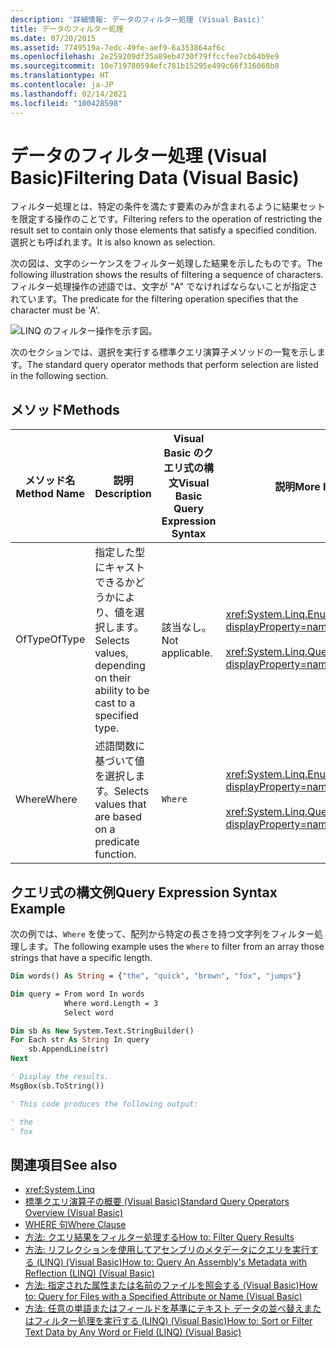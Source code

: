 ```yaml
---
description: '詳細情報: データのフィルター処理 (Visual Basic)'
title: データのフィルター処理
ms.date: 07/20/2015
ms.assetid: 7749519a-7edc-49fe-aef9-6a353864af6c
ms.openlocfilehash: 2e259209df35a89eb4730f79ffccfee7cb64b9e9
ms.sourcegitcommit: 10e719780594efc781b15295e499c66f316068b8
ms.translationtype: HT
ms.contentlocale: ja-JP
ms.lasthandoff: 02/14/2021
ms.locfileid: "100428598"
---
```

# <a name="filtering-data-visual-basic"></a><span data-ttu-id="04dfb-103">データのフィルター処理 (Visual Basic)</span><span class="sxs-lookup"><span data-stu-id="04dfb-103">Filtering Data (Visual Basic)</span></span>

<span data-ttu-id="04dfb-104">フィルター処理とは、特定の条件を満たす要素のみが含まれるように結果セットを限定する操作のことです。</span><span class="sxs-lookup"><span data-stu-id="04dfb-104">Filtering refers to the operation of restricting the result set to contain only those elements that satisfy a specified condition.</span></span> <span data-ttu-id="04dfb-105">選択とも呼ばれます。</span><span class="sxs-lookup"><span data-stu-id="04dfb-105">It is also known as selection.</span></span>

<span data-ttu-id="04dfb-106">次の図は、文字のシーケンスをフィルター処理した結果を示したものです。</span><span class="sxs-lookup"><span data-stu-id="04dfb-106">The following illustration shows the results of filtering a sequence of characters.</span></span> <span data-ttu-id="04dfb-107">フィルター処理操作の述語では、文字が "A" でなければならないことが指定されています。</span><span class="sxs-lookup"><span data-stu-id="04dfb-107">The predicate for the filtering operation specifies that the character must be 'A'.</span></span>

![LINQ のフィルター操作を示す図。](./media/filtering-data/linq-filter-operation.png)

<span data-ttu-id="04dfb-109">次のセクションでは、選択を実行する標準クエリ演算子メソッドの一覧を示します。</span><span class="sxs-lookup"><span data-stu-id="04dfb-109">The standard query operator methods that perform selection are listed in the following section.</span></span>

## <a name="methods"></a><span data-ttu-id="04dfb-110">メソッド</span><span class="sxs-lookup"><span data-stu-id="04dfb-110">Methods</span></span>

|<span data-ttu-id="04dfb-111">メソッド名</span><span class="sxs-lookup"><span data-stu-id="04dfb-111">Method Name</span></span>|<span data-ttu-id="04dfb-112">説明</span><span class="sxs-lookup"><span data-stu-id="04dfb-112">Description</span></span>|<span data-ttu-id="04dfb-113">Visual Basic のクエリ式の構文</span><span class="sxs-lookup"><span data-stu-id="04dfb-113">Visual Basic Query Expression Syntax</span></span>|<span data-ttu-id="04dfb-114">説明</span><span class="sxs-lookup"><span data-stu-id="04dfb-114">More Information</span></span>|
|-----------------|-----------------|------------------------------------------|----------------------|
|<span data-ttu-id="04dfb-115">OfType</span><span class="sxs-lookup"><span data-stu-id="04dfb-115">OfType</span></span>|<span data-ttu-id="04dfb-116">指定した型にキャストできるかどうかにより、値を選択します。</span><span class="sxs-lookup"><span data-stu-id="04dfb-116">Selects values, depending on their ability to be cast to a specified type.</span></span>|<span data-ttu-id="04dfb-117">該当なし。</span><span class="sxs-lookup"><span data-stu-id="04dfb-117">Not applicable.</span></span>|<xref:System.Linq.Enumerable.OfType%2A?displayProperty=nameWithType><br /><br /> <xref:System.Linq.Queryable.OfType%2A?displayProperty=nameWithType>|
|<span data-ttu-id="04dfb-118">Where</span><span class="sxs-lookup"><span data-stu-id="04dfb-118">Where</span></span>|<span data-ttu-id="04dfb-119">述語関数に基づいて値を選択します。</span><span class="sxs-lookup"><span data-stu-id="04dfb-119">Selects values that are based on a predicate function.</span></span>|`Where`|<xref:System.Linq.Enumerable.Where%2A?displayProperty=nameWithType><br /><br /> <xref:System.Linq.Queryable.Where%2A?displayProperty=nameWithType>|

## <a name="query-expression-syntax-example"></a><span data-ttu-id="04dfb-120">クエリ式の構文例</span><span class="sxs-lookup"><span data-stu-id="04dfb-120">Query Expression Syntax Example</span></span>

<span data-ttu-id="04dfb-121">次の例では、`Where` を使って、配列から特定の長さを持つ文字列をフィルター処理します。</span><span class="sxs-lookup"><span data-stu-id="04dfb-121">The following example uses the `Where` to filter from an array those strings that have a specific length.</span></span>

```vb
Dim words() As String = {"the", "quick", "brown", "fox", "jumps"}

Dim query = From word In words
            Where word.Length = 3
            Select word

Dim sb As New System.Text.StringBuilder()
For Each str As String In query
    sb.AppendLine(str)
Next

' Display the results.
MsgBox(sb.ToString())

' This code produces the following output:

' the
' fox
```

## <a name="see-also"></a><span data-ttu-id="04dfb-122">関連項目</span><span class="sxs-lookup"><span data-stu-id="04dfb-122">See also</span></span>

- <xref:System.Linq>
- [<span data-ttu-id="04dfb-123">標準クエリ演算子の概要 (Visual Basic)</span><span class="sxs-lookup"><span data-stu-id="04dfb-123">Standard Query Operators Overview (Visual Basic)</span></span>](standard-query-operators-overview.md)
- [<span data-ttu-id="04dfb-124">WHERE 句</span><span class="sxs-lookup"><span data-stu-id="04dfb-124">Where Clause</span></span>](../../../language-reference/queries/where-clause.md)
- [<span data-ttu-id="04dfb-125">方法: クエリ結果をフィルター処理する</span><span class="sxs-lookup"><span data-stu-id="04dfb-125">How to: Filter Query Results</span></span>](../../language-features/linq/how-to-filter-query-results-by-using-linq.md)
- [<span data-ttu-id="04dfb-126">方法: リフレクションを使用してアセンブリのメタデータにクエリを実行する (LINQ) (Visual Basic)</span><span class="sxs-lookup"><span data-stu-id="04dfb-126">How to: Query An Assembly's Metadata with Reflection (LINQ) (Visual Basic)</span></span>](how-to-query-an-assembly-s-metadata-with-reflection-linq.md)
- [<span data-ttu-id="04dfb-127">方法: 指定された属性または名前のファイルを照会する (Visual Basic)</span><span class="sxs-lookup"><span data-stu-id="04dfb-127">How to: Query for Files with a Specified Attribute or Name (Visual Basic)</span></span>](how-to-query-for-files-with-a-specified-attribute-or-name.md)
- [<span data-ttu-id="04dfb-128">方法: 任意の単語またはフィールドを基準にテキスト データの並べ替えまたはフィルター処理を実行する (LINQ) (Visual Basic)</span><span class="sxs-lookup"><span data-stu-id="04dfb-128">How to: Sort or Filter Text Data by Any Word or Field (LINQ) (Visual Basic)</span></span>](how-to-sort-or-filter-text-data-by-any-word-or-field-linq.md)
